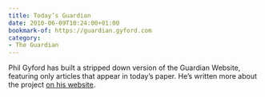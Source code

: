 ```yaml
---
title: Today’s Guardian
date: 2010-06-09T10:24:00+01:00
bookmark-of: https://guardian.gyford.com
category:
- The Guardian
---
```

Phil Gyford has built a stripped down version of the Guardian Website, featuring only articles that appear in today’s paper. He’s written more about the project [on his website][1].

[1]: https://www.gyford.com/phil/writing/2010/06/09/todays-guardian/
